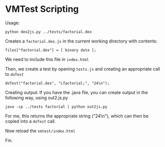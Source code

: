 VMTest Scripting
================

Usage:

    python dex2js.py ../tests/factorial.dex

Creates a ``factorial.dex.js`` in the current working directory with contents:

    files["factorial.dex"] = [ binary data ];

We need to include this file in ``index.html``

   <!--
     INCLUDE NEW TEST CASES HERE:
   -->
   <script src="factorial.dex.js"></script>
   <script src="seqSwitch.dex.js"></script>
   <script src="testSeveralMethods.dex.js"></script>
   <script src="bitWise.dex.js"></script>


Then, we create a test by opening ``tests.js`` and creating an appropriate call to ``doTest``

    doTest("factorial.dex", "Lfactorial;", "24\n");

Creating output: If you have the .java file, you can create output in the following way, using out2.js.py

    java -cp ../tests factorial | python out2js.py

For me, this returns the appropriate string ("24\n"), which can then be copied into a ``doTest`` call.

Now reload the ``vmtest/index.html``

Fin.

